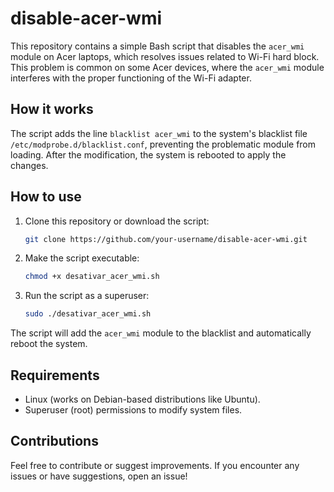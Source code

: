 
# disable-acer-wmi

This repository contains a simple Bash script that disables the `acer_wmi` module on Acer laptops, which resolves issues related to Wi-Fi hard block. This problem is common on some Acer devices, where the `acer_wmi` module interferes with the proper functioning of the Wi-Fi adapter.

## How it works

The script adds the line `blacklist acer_wmi` to the system's blacklist file `/etc/modprobe.d/blacklist.conf`, preventing the problematic module from loading. After the modification, the system is rebooted to apply the changes.

## How to use

1. Clone this repository or download the script:
   ```bash
   git clone https://github.com/your-username/disable-acer-wmi.git
   ```

2. Make the script executable:
   ```bash
   chmod +x desativar_acer_wmi.sh
   ```

3. Run the script as a superuser:
   ```bash
   sudo ./desativar_acer_wmi.sh
   ```

The script will add the `acer_wmi` module to the blacklist and automatically reboot the system.

## Requirements

- Linux (works on Debian-based distributions like Ubuntu).
- Superuser (root) permissions to modify system files.

## Contributions

Feel free to contribute or suggest improvements. If you encounter any issues or have suggestions, open an issue!
